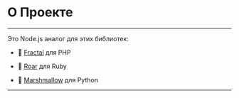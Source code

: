 # О Проекте

---

Это Node.js аналог для этих библиотек:

-   🐘 [Fractal](https://fractal.thephpleague.com/) для PHP

-   💎 [Roar](https://github.com/trailblazer/roar) для Ruby

-   🍢 [Marshmallow](https://marshmallow.readthedocs.io/en/stable/) для Python

---
